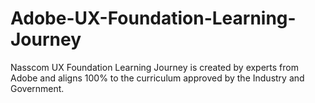 # Adobe-UX-Foundation-Learning-Journey
 Nasscom UX Foundation Learning Journey is created by experts from Adobe and aligns 100% to the curriculum approved by the Industry and Government.
